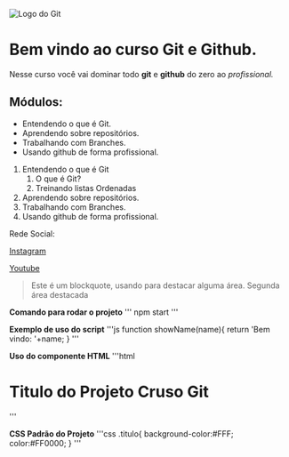 ![Logo do Git](https://git-scm.com/images/logos/downloads/Git-Icon-1788C.png)

# Bem vindo ao curso Git e Github.
Nesse curso você vai dominar todo **git** e **github** do zero ao _profissional._

## Módulos:
* Entendendo o que é Git.
* Aprendendo sobre repositórios.
* Trabalhando com Branches.
* Usando github de forma profissional.

1. Entendendo o que é Git
    1. O que é Git?
    2. Treinando listas Ordenadas
2. Aprendendo sobre repositórios.
3. Trabalhando com Branches.
4. Usando github de forma profissional.

Rede Social:

[Instagram]()

[Youtube]()

>Este é um blockquote, usando para destacar alguma área.
>Segunda área destacada

**Comando para rodar o projeto**
'''
npm start
'''

**Exemplo de uso do script**
'''js
function showName(name){
    return 'Bem vindo: '+name;
}
'''

**Uso do componente HTML**
'''html
<h1>
Titulo do Projeto
    <span>Cruso Git</span>
</h1>
'''

**CSS Padrão do Projeto**
'''css
.titulo{
    background-color:#FFF;
    color:#FF0000;
}
'''
